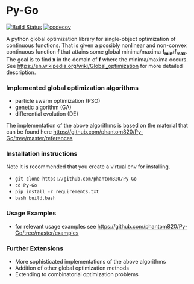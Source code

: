 # Py-Go
[![Build Status](https://app.travis-ci.com/phantom820/Py-Go.svg?branch=master)](https://app.travis-ci.com/phantom820/Py-Go)
[![codecov](https://codecov.io/gh/phantom820/Py-Go/branch/master/graph/badge.svg?token=VJ6J4DM859)](https://codecov.io/gh/phantom820/Py-Go)

A python global optimization library for single-object optimization of continuous functions. That is given a possibly nonlinear and non-convex continuous function **f** that attains some global minima/maxima **f<sub>min</sub>**/**f<sub>max</sub>**. The goal is to find **x** in the domain of **f** where the minima/maxima occurs. See https://en.wikipedia.org/wiki/Global_optimization for more detailed description. 

### Implemented global optimization algorithms
- particle swarm optimization (PSO)
- genetic algorithm (GA)
- differential evolution (DE)

The implementation of the above algorithms is based on the material that can be found here https://github.com/phantom820/Py-Go/tree/master/references
 
### Installation instructions
Note it is recommended that you create a virtual env for installing. 
- `git clone https://github.com/phantom820/Py-Go`
- `cd Py-Go`
- `pip install -r requirements.txt`
- `bash build.bash`

### Usage Examples
- for relevant usage examples see https://github.com/phantom820/Py-Go/tree/master/examples

### Further Extensions
- More sophisticated implementations of the above algorithms
- Addition of other global optimization methods
- Extending to combinatorial optimization problems



